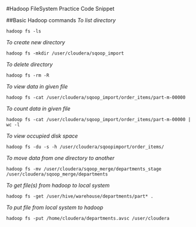 #Hadoop FileSystem Practice Code Snippet

##Basic Hadoop commands
*To list directory*
```
hadoop fs -ls
```
*To create new directory*
```
hadoop fs -mkdir /user/cloudera/sqoop_import
```
*To delete directory*
```
hadoop fs -rm -R
```
*To view data in given file*
```
hadoop fs -cat /user/cloudera/sqoop_import/order_items/part-m-00000
```
*To count data in given file*
```
hadoop fs -cat /user/cloudera/sqoop_import/order_items/part-m-00000 | wc -l
```
*To view occupied disk space*
```
hadoop fs -du -s -h /user/cloudera/sqoopimport/order_items/
```
*To move data from one directory to another*
```
hadoop fs -mv /user/cloudera/sqoop_merge/departments_stage /user/cloudera/sqoop_merge/departments 
```
*To get file(s) from hadoop to local system*
```
hadoop fs -get /user/hive/warehouse/departments/part* .
```
*To put file from local system to hadoop*
```
hadoop fs -put /home/cloudera/departments.avsc /user/cloudera
```